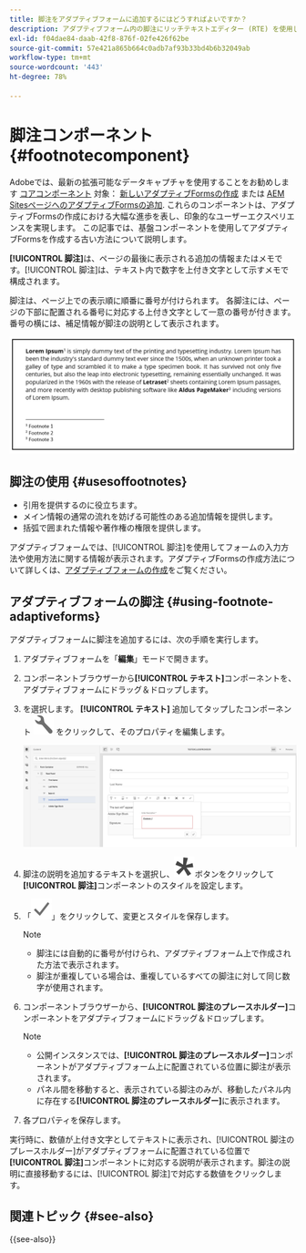```yaml
---
title: 脚注をアダプティブフォームに追加するにはどうすればよいですか？
description: アダプティブフォーム内の脚注にリッチテキストエディター (RTE) を使用します。
exl-id: f04dae84-daab-42f8-876f-02fe426f62be
source-git-commit: 57e421a865b664c0adb7af93b33bd4b6b32049ab
workflow-type: tm+mt
source-wordcount: '443'
ht-degree: 78%

---
```


# 脚注コンポーネント {#footnotecomponent}

<span class="preview"> Adobeでは、最新の拡張可能なデータキャプチャを使用することをお勧めします [コアコンポーネント](https://experienceleague.adobe.com/docs/experience-manager-core-components/using/adaptive-forms/introduction.html?lang=ja) 対象： [新しいアダプティブFormsの作成](/help/forms/creating-adaptive-form-core-components.md) または [AEM SitesページへのアダプティブFormsの追加](/help/forms/create-or-add-an-adaptive-form-to-aem-sites-page.md). これらのコンポーネントは、アダプティブFormsの作成における大幅な進歩を表し、印象的なユーザーエクスペリエンスを実現します。 この記事では、基盤コンポーネントを使用してアダプティブFormsを作成する古い方法について説明します。 </span>

**[!UICONTROL 脚注]**&#x200B;は、ページの最後に表示される追加の情報またはメモです。[!UICONTROL 脚注]は、テキスト内で数字を上付き文字として示すメモで構成されます。

脚注は、ページ上での表示順に順番に番号が付けられます。 各脚注には、ページの下部に配置される番号に対応する上付き文字として一意の番号が付きます。番号の横には、補足情報が脚注の説明として表示されます。

![脚注の説明](/help/forms/assets/footnote_description.png)


## 脚注の使用 {#usesoffootnotes}

* 引用を提供するのに役立ちます。
* メイン情報の通常の流れを妨げる可能性のある追加情報を提供します。
* 括弧で囲まれた情報や著作権の権限を提供します。

アダプティブフォームでは、[!UICONTROL 脚注]を使用してフォームの入力方法や使用方法に関する情報が表示されます。アダプティブFormsの作成方法について詳しくは、[アダプティブフォームの作成](https://experienceleague.adobe.com/docs/experience-manager-cloud-service/content/forms/create-an-adaptive-form/create-an-adaptive-form-on-forms-cs/creating-adaptive-form.html?lang=ja)をご覧ください。

## アダプティブフォームの脚注 {#using-footnote-adaptiveforms}

アダプティブフォームに脚注を追加するには、次の手順を実行します。
1. アダプティブフォームを「**編集**」モードで開きます。
1. コンポーネントブラウザーから&#x200B;**[!UICONTROL テキスト]**&#x200B;コンポーネントを、アダプティブフォームにドラッグ＆ドロップします。
1. を選択します。 **[!UICONTROL テキスト]** 追加してタップしたコンポーネント ![cmppr](assets/configure-icon.svg) をクリックして、そのプロパティを編集します。

   ![アダプティブフォームの脚注](/help/forms/assets/footnote_rte.png)

1. 脚注の説明を追加するテキストを選択し、![星](/help/forms/assets/asterisk.svg)ボタンをクリックして&#x200B;**[!UICONTROL 脚注]**&#x200B;コンポーネントのスタイルを設定します。

1. 「![チェック項目](/help/forms/assets/save_icon.svg)」をクリックして、変更とスタイルを保存します。

   >[!NOTE]
   >
   >* 脚注には自動的に番号が付けられ、アダプティブフォーム上で作成された方法で表示されます。
   >* 脚注が重複している場合は、重複しているすべての脚注に対して同じ数字が使用されます。

1. コンポーネントブラウザーから、**[!UICONTROL 脚注のプレースホルダー]**&#x200B;コンポーネントをアダプティブフォームにドラッグ＆ドロップします。
   >[!NOTE]
   >
   >* 公開インスタンスでは、**[!UICONTROL 脚注のプレースホルダー]**&#x200B;コンポーネントがアダプティブフォーム上に配置されている位置に脚注が表示されます。
   >* パネル間を移動すると、表示されている脚注のみが、移動したパネル内に存在する&#x200B;**[!UICONTROL 脚注のプレースホルダー]**&#x200B;に表示されます。

1. 各プロパティを保存します。

実行時に、数値が上付き文字としてテキストに表示され、[!UICONTROL 脚注のプレースホルダー]がアダプティブフォームに配置されている位置で&#x200B;**[!UICONTROL 脚注]**&#x200B;コンポーネントに対応する説明が表示されます。脚注の説明に直接移動するには、[!UICONTROL 脚注]で対応する数値をクリックします。


## 関連トピック {#see-also}

{{see-also}}